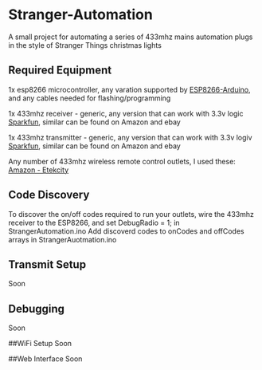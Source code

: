 # Stranger-Automation
A small project for automating a series of 433mhz mains automation plugs in the style of Stranger Things christmas lights

## Required Equipment
1x esp8266 microcontroller, any varation supported by [ESP8266-Arduino](https://github.com/esp8266/Arduino/), and any cables needed for flashing/programming

1x 433mhz receiver - generic, any version that can work with 3.3v logic [Sparkfun](https://www.sparkfun.com/products/10532), similar can be found on Amazon and ebay

1x 433mhz transmitter - generic, any version that can work with 3.3v logiv [Sparkfun](https://www.sparkfun.com/products/10534), similar can be found on Amazon and ebay

Any number of 433mhz wireless remote control outlets, I used these: [Amazon - Etekcity](https://www.amazon.com/-/dp/B00DQELHBS)

## Code Discovery
To discover the on/off codes required to run your outlets, wire the 433mhz receiver to the ESP8266, and set DebugRadio = 1; in StrangerAutomation.ino
Add discoverd codes to onCodes and offCodes arrays in StrangerAuotmation.ino

## Transmit Setup
Soon

## Debugging
Soon

##WiFi Setup
Soon

##Web Interface
Soon
